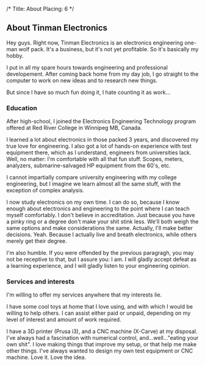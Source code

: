 /*
Title: About
Placing: 6
*/

## About Tinman Electronics

Hey guys. Right now, Tinman Electronics is an electronics engineering
one-man wolf pack. It's a business, but it's not yet profitable. So
it's basically my hobby.

I put in all my spare hours towards engineering and professional
developement. After coming back home from my day job, I go straight to
the computer to work on new ideas and to research new things.

But since I have so much fun doing it, I hate counting it as work...

### Education

After high-school, I joined the Electronics Engineering Technology
program offered at Red River College in Winnipeg MB, Canada.

I learned a lot about electronics in those packed 3 years, and
discovered my true love for engineering. I also got a lot of hands-on
experience with test equipment there, which as I understand, engineers
from universities lack. Well, no matter: I'm comfortable with all that
fun stuff. Scopes, meters, analyzers, submarine-salvaged HP equipment
from the 60's, etc.

I cannot impartially compare university engineering with my college
engineering, but I imagine we learn almost all the same stuff, with
the exception of complex analysis.

I now study electronics on my own time. I can do so, because I know
enough about electronics and engineering to the point where I can
teach myself comfortably. I don't believe in accreditation. Just
because you have a pinky ring or a degree don't make your shit stink
less. We'll both weigh the same options and make considerations the
same. Actually, I'll make better decisions. Yeah. Because I actually
live and breath electronics, while others merely get their degree.

I'm also humble. If you were offended by the previous paragragh, you
may not be receptive to that, but I assure you: I am. I will gladly
accept defeat as a learning experience, and I will gladly listen to
your engineering opinion.

### Services and interests

I'm willing to offer my services anywhere that my interests lie.

I have some cool toys at home that I love using, and with which I
would be willing to help others. I can assist either paid or unpaid,
depending on my level of interest and amount of work required.

I have a 3D printer (Prusa i3), and a CNC machine (X-Carve) at my
disposal. I've always had a fascination with numerical control,
and...well..."eating your own shit". I love making things that improve
my setup, or that help me make other things. I've always wanted to
design my own test equipment or CNC machine. Love it. Love the idea.
